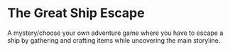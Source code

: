 # The Great Ship Escape
A mystery/choose your own adventure game where you have to escape a ship by gathering and crafting items while uncovering the main storyline.

